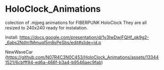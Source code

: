 # HoloClock_Animations
colection of .mjpeg animations for FIBERPUNK HoloClock
They are all resized to 240x240 ready for instalation.

Install:
https://docs.google.com/presentation/d/1y3IwDwjFQHf_qk9g2-_6abs2Ndtn1MmuqI5m8sPeSbs/edit#slide=id.p


NewWaveCar
(https://github.com/N07R4C3N0C453/HoloClock_Animations/assets/133441521/6cbfff84-ed6a-466f-b3a4-b9546aec9fab)
